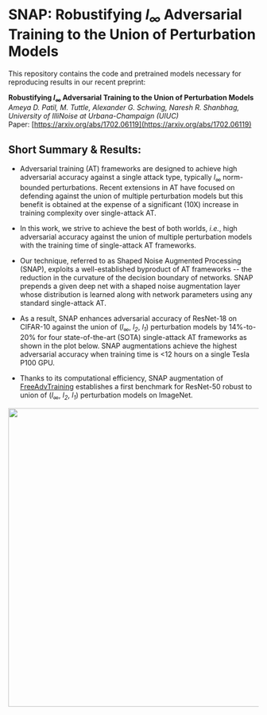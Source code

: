 # SNAP: Robustifying *l<sub>&infin;</sub>* Adversarial Training to the Union of Perturbation Models

This repository contains the code and pretrained models necessary for reproducing results in our recent preprint: 

**Robustifying *l<sub>&infin;</sub>* Adversarial Training to the Union of Perturbation Models** <br>
*Ameya D. Patil, M. Tuttle, Alexander G. Schwing, Naresh R. Shanbhag, University of IlliNoise at Urbana-Champaign (UIUC)* <br> 
Paper: [https://arxiv.org/abs/1702.06119](https://arxiv.org/abs/1702.06119)

## Short Summary \& Results: 

* Adversarial training (AT) frameworks are designed to achieve high adversarial accuracy against a single attack type, typically *l<sub>&infin;</sub>* norm-bounded perturbations. Recent extensions in AT have focused on defending against the union of multiple perturbation models but this benefit is obtained at the expense of a significant (10X) increase in training complexity over single-attack AT.

* In this work, we strive to achieve the best of both worlds, *i.e.*, high adversarial accuracy against the union of multiple perturbation models with the  training time of single-attack AT frameworks.

* Our technique, referred to as Shaped Noise Augmented Processing (SNAP), exploits a well-established byproduct of AT frameworks -- the reduction in the curvature of the decision boundary of networks. SNAP prepends a given deep net with a shaped noise augmentation layer whose distribution is learned along with network parameters using any standard single-attack AT. 

* As a result, SNAP enhances adversarial accuracy of ResNet-18 on CIFAR-10 against the union of (*l<sub>&infin;</sub>*, *l<sub>2</sub>*, *l<sub>1</sub>*) perturbation models by 14%-to-20% for four state-of-the-art (SOTA) single-attack AT frameworks as shown in the plot below. SNAP augmentations achieve the highest adversarial accuracy when training time is <12 hours on a single Tesla P100 GPU. 

* Thanks to its computational efficiency, SNAP augmentation of [FreeAdvTraining](https://github.com/mahyarnajibi/FreeAdversarialTraining) establishes a first benchmark for ResNet-50 robust to union of (*l<sub>&infin;</sub>*, *l<sub>2</sub>*, *l<sub>1</sub>*) perturbation models on ImageNet. 
<p align="center">
<img src="ImageNetSnapShot.pdf" width="600" >
</p>
